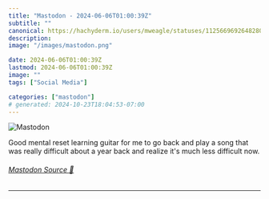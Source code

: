```yaml
---
title: "Mastodon - 2024-06-06T01:00:39Z"
subtitle: ""
canonical: https://hachyderm.io/users/mweagle/statuses/112566969264828030
description:
image: "/images/mastodon.png"

date: 2024-06-06T01:00:39Z
lastmod: 2024-06-06T01:00:39Z
image: ""
tags: ["Social Media"]

categories: ["mastodon"]
# generated: 2024-10-23T18:04:53-07:00
---
```

![Mastodon](/images/mastodon.png)

<p>Good mental reset learning guitar for me to go back and play a song that was really difficult about a year back and realize it&#39;s much less difficult now.</p>


###### [Mastodon Source 🐘](https://hachyderm.io/@mweagle/112566969264828030)

___
